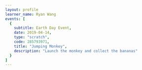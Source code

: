 ```yaml
---
layout: profile
learner_name: Ryan Wang
events: [
  {
    subtitle: Earth Day Event,
    date: 2019-04-14,
    type: "scratch",
    code: 285793971,
    title: "Jumping Monkey",
    description: "Launch the monkey and collect the bananas"
  }
]
---
```

